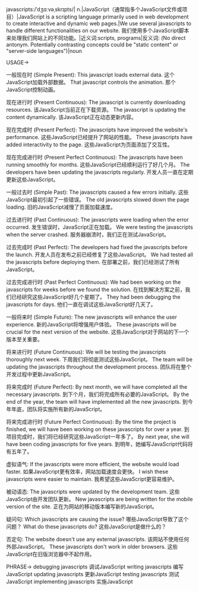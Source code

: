 javascripts:/ˈdʒɑːvəˌskrɪpts/| n.|JavaScript（通常指多个JavaScript文件或项目）|JavaScript is a scripting language primarily used in web development to create interactive and dynamic web pages.|We use several javascripts to handle different functionalities on our website. 我们使用多个JavaScript脚本来处理我们网站上的不同功能。|近义词:scripts, programs|反义词: (No direct antonym.  Potentially contrasting concepts could be "static content" or "server-side languages")|noun


USAGE->

一般现在时 (Simple Present):
This javascript loads external data.  这个JavaScript加载外部数据。
That javascript controls the animation. 那个JavaScript控制动画。


现在进行时 (Present Continuous):
The javascript is currently downloading resources.  该JavaScript当前正在下载资源。
The javascript is updating the content dynamically. 该JavaScript正在动态更新内容。


现在完成时 (Present Perfect):
The javascripts have improved the website's performance. 这些JavaScript已经提升了网站的性能。
These javascripts have added interactivity to the page. 这些JavaScript为页面添加了交互性。


现在完成进行时 (Present Perfect Continuous):
The javascripts have been running smoothly for months. 这些JavaScript已经顺利运行了好几个月。
The developers have been updating the javascripts regularly. 开发人员一直在定期更新这些JavaScript。


一般过去时 (Simple Past):
The javascripts caused a few errors initially.  这些JavaScript最初引起了一些错误。
The old javascripts slowed down the page loading. 旧的JavaScript减慢了页面加载速度。


过去进行时 (Past Continuous):
The javascripts were loading when the error occurred.  发生错误时，JavaScript正在加载。
We were testing the javascripts when the server crashed. 服务器崩溃时，我们正在测试JavaScript。


过去完成时 (Past Perfect):
The developers had fixed the javascripts before the launch. 开发人员在发布之前已经修复了这些JavaScript。
We had tested all the javascripts before deploying them. 在部署之前，我们已经测试了所有JavaScript。


过去完成进行时 (Past Perfect Continuous):
We had been working on the javascripts for weeks before we found the solution.  在找到解决方案之前，我们已经研究这些JavaScript好几个星期了。
They had been debugging the javascripts for days. 他们一直在调试这些JavaScript好几天了。


一般将来时 (Simple Future):
The new javascripts will enhance the user experience. 新的JavaScript将增强用户体验。
These javascripts will be crucial for the next version of the website. 这些JavaScript对于网站的下一个版本至关重要。


将来进行时 (Future Continuous):
We will be testing the javascripts thoroughly next week.  下周我们将彻底测试这些JavaScript。
The team will be updating the javascripts throughout the development process.  团队将在整个开发过程中更新JavaScript。


将来完成时 (Future Perfect):
By next month, we will have completed all the necessary javascripts. 到下个月，我们将完成所有必要的JavaScript。
By the end of the year, the team will have implemented all the new javascripts. 到今年年底，团队将实施所有新的JavaScript。


将来完成进行时 (Future Perfect Continuous):
By the time the project is finished, we will have been working on these javascripts for over a year. 到项目完成时，我们将已经研究这些JavaScript一年多了。
By next year, she will have been coding javascripts for five years. 到明年，她编写JavaScript代码将有五年了。


虚拟语气:
If the javascripts were more efficient, the website would load faster. 如果JavaScript更有效率，网站加载速度会更快。
I wish these javascripts were easier to maintain. 我希望这些JavaScript更容易维护。


被动语态:
The javascripts were updated by the development team.  这些JavaScript由开发团队更新。
New javascripts are being written for the mobile version of the site. 正在为网站的移动版本编写新的JavaScript。


疑问句:
Which javascripts are causing the issue? 哪些JavaScript导致了这个问题？
What do these javascripts do? 这些JavaScript是做什么的？


否定句:
The website doesn't use any external javascripts. 该网站不使用任何外部JavaScript。
These javascripts don't work in older browsers. 这些JavaScript在旧版浏览器中不起作用。



PHRASE->
debugging javascripts  调试JavaScript
writing javascripts  编写JavaScript
updating javascripts 更新JavaScript
testing javascripts  测试JavaScript
implementing javascripts  实施JavaScript
